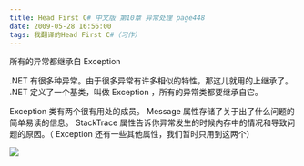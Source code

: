 ```yaml
---
title: Head First C# 中文版 第10章 异常处理 page448
date: 2009-05-28 16:56:00
tags: 我翻译的Head First C#（习作）
---
```

所有的异常都继承自  Exception

  

.NET  有很多种异常。由于很多异常有许多相似的特性，那这儿就用的上继承了。  .NET  定义了一个基类，叫做  Exception
，所有的异常类都要继承自它。

  

Exception  类有两个很有用处的成员。  Message  属性存储了关于出了什么问题的简单易读的信息。  StackTrace
属性告诉你异常发生的时候内存中的情况和导致问题的原因。（  Exception  还有一些其他属性，我们暂时只用到这两个）

  

![](http://student.csdn.net/attachment/200905/28/39098_1243501005nr8R.jpg)



